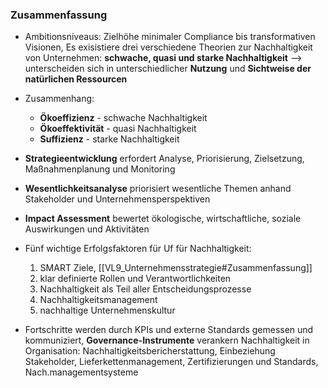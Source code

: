 ### Zusammenfassung
- Ambitionsniveaus: Zielhöhe minimaler Compliance bis transformativen Visionen, Es exisistiere drei verschiedene Theorien zur Nachhaltigkeit von Unternehmen: **schwache, quasi und starke Nachhaltigkeit**
--> unterscheiden sich in unterschiedlicher **Nutzung** und **Sichtweise der natürlichen Ressourcen**
- Zusammenhang:
	- **Ökoeffizienz** - schwache Nachhaltigkeit
	- **Ökoeffektivität** - quasi Nachhaltigkeit
	- **Suffizienz** - starke Nachhaltigkeit
	
 - **Strategieentwicklung** erfordert Analyse, Priorisierung, Zielsetzung, Maßnahmenplanung und Monitoring
 - **Wesentlichkeitsanalyse** priorisiert wesentliche Themen anhand Stakeholder und Unternehmensperspektiven
 - **Impact Assessment** bewertet ökologische, wirtschaftliche, soziale Auswirkungen und Aktivitäten 
 - Fünf wichtige Erfolgsfaktoren für Uf für Nachhaltigkeit:
    1. SMART Ziele, [[VL9_Unternehmensstrategie#Zusammenfassung]]
    2.  klar definierte Rollen und Verantwortlichkeiten
    3. Nachhaltigkeit als Teil aller Entscheidungsprozesse
    4. Nachhaltigkeitsmanagement
    5. nachhaltige Unternehmenskultur
- Fortschritte werden durch KPIs und externe Standards gemessen und kommuniziert, **Governance-Instrumente** verankern Nachhaltigkeit in Organisation: Nachhaltigkeitsbericherstattung, Einbeziehung Stakeholder, Lieferkettenmanagement, Zertifizierungen und Standards, Nach.managementsysteme
 